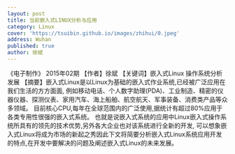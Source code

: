```yaml
---
layout: post
title: 当前嵌入式LINUX分析与应用
category: Linux
cover: 'https://tsuibin.github.io/images/zhihui/0.jpeg'
address: Wuhan
published: true
author: 徐斌
---
```

《电子制作》 2015年02期
【作者】徐斌 
【关键词】嵌入式Linux 操作系统分析 发展 
【摘要】嵌入式Linux是以Linux为基础的嵌入式作业系统,已经被广泛应用在我们生活的方方面面,
例如移动电话、个人数字助理(PDA)、工业制造、精密的仪器仪器、探测仪表、家用汽车、海上船舶、航空航天、军事装备、消费类产品等众多领域。
目前核心CPU,每年在全球范围内的广泛使用,据统计有超过80%应用于各类专用性很强的嵌入式系统。
也就是说嵌入式系统的应用中Linux嵌入式操作系统所具有的领先的技术优势,另外各大企业也对该系统进行全新的开发,
可以想象嵌入式Linux将成为市场的新起之秀因此下文将简要分析嵌入式Linux系统应用开发的特点,在开发中要解决的问题及阐述嵌入式Linux的未来发展。
